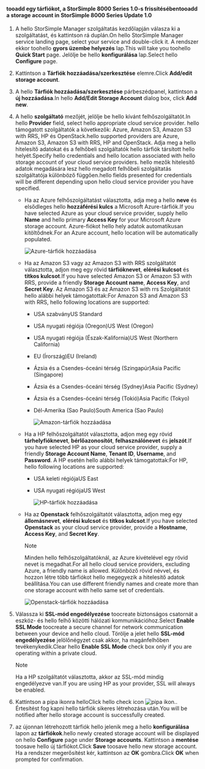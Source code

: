 <!--author=alkohli last changed: 9/17/15-->

#### <a name="tooadd-a-storage-account-in-storsimple-8000-series-update-10"></a><span data-ttu-id="61032-101">tooadd egy tárfiókot, a StorSimple 8000 Series 1.0-s frissítésében</span><span class="sxs-lookup"><span data-stu-id="61032-101">tooadd a storage account in StorSimple 8000 Series Update 1.0</span></span>
1. <span data-ttu-id="61032-102">A hello StorSimple Manager szolgáltatás kezdőlapján válasza ki a szolgáltatást, és kattintson rá duplán.</span><span class="sxs-lookup"><span data-stu-id="61032-102">On hello StorSimple Manager service landing page, select your service and double-click it.</span></span> <span data-ttu-id="61032-103">A rendszer ekkor toohello **gyors üzembe helyezés** lap.</span><span class="sxs-lookup"><span data-stu-id="61032-103">This will take you toohello **Quick Start** page.</span></span> <span data-ttu-id="61032-104">Jelölje be hello **konfigurálása** lap.</span><span class="sxs-lookup"><span data-stu-id="61032-104">Select hello **Configure** page.</span></span>
2. <span data-ttu-id="61032-105">Kattintson a **Tárfiók hozzáadása/szerkesztése** elemre.</span><span class="sxs-lookup"><span data-stu-id="61032-105">Click **Add/edit storage account**.</span></span>
3. <span data-ttu-id="61032-106">A hello **Tárfiók hozzáadása/szerkesztése** párbeszédpanel, kattintson a **új hozzáadása**.</span><span class="sxs-lookup"><span data-stu-id="61032-106">In hello **Add/Edit Storage Account** dialog box, click **Add new**.</span></span>
4. <span data-ttu-id="61032-107">A hello **szolgáltató** mezőjét, jelölje be hello kívánt felhőszolgáltatót.</span><span class="sxs-lookup"><span data-stu-id="61032-107">In hello **Provider** field, select hello appropriate cloud service provider.</span></span> <span data-ttu-id="61032-108">hello támogatott szolgáltatók a következők: Azure, Amazon S3, Amazon S3 with RRS, HP és OpenStack.</span><span class="sxs-lookup"><span data-stu-id="61032-108">hello supported providers are Azure, Amazon S3, Amazon S3 with RRS, HP and OpenStack.</span></span> <span data-ttu-id="61032-109">Adja meg a hello hitelesítő adatokat és a felhőbeli szolgáltatók hello tárfiók társított hello helyét.</span><span class="sxs-lookup"><span data-stu-id="61032-109">Specify hello credentials and hello location associated with hello storage account of your cloud service providers.</span></span> <span data-ttu-id="61032-110">hello mezők hitelesítő adatok megadására lesz hello megadott felhőbeli szolgáltatás szolgáltatója különböző függően.</span><span class="sxs-lookup"><span data-stu-id="61032-110">hello fields presented for credentials will be different depending upon hello cloud service provider you have specified.</span></span> 
   
   * <span data-ttu-id="61032-111">Ha az Azure felhőszolgáltatást választotta, adja meg a hello **neve** és elsődleges hello **hozzáférési kulcs** a Microsoft Azure-tárfiók.</span><span class="sxs-lookup"><span data-stu-id="61032-111">If you have selected Azure as your cloud service provider, supply hello **Name** and hello primary **Access Key** for your Microsoft Azure storage account.</span></span> <span data-ttu-id="61032-112">Azure-fiókot hello hely adatok automatikusan kitöltődnek.</span><span class="sxs-lookup"><span data-stu-id="61032-112">For an Azure account, hello location will be automatically populated.</span></span>
     
        ![Azure-tárfiók hozzáadása](./media/storsimple-configure-new-storage-account-u1/AddAzureStorageaccount-include.png)
   * <span data-ttu-id="61032-114">Ha az Amazon S3 vagy az Amazon S3 with RRS szolgáltatót választotta, adjon meg egy rövid **tárfióknevet**, **elérési kulcsot** és **titkos kulcsot**.</span><span class="sxs-lookup"><span data-stu-id="61032-114">If you have selected Amazon S3 or Amazon S3 with RRS, provide a friendly **Storage Account name**, **Access Key**, and **Secret Key**.</span></span> <span data-ttu-id="61032-115">Az Amazon S3 és az Amazon S3 with rrs Szolgáltatót hello alábbi helyek támogatottak:</span><span class="sxs-lookup"><span data-stu-id="61032-115">For Amazon S3 and Amazon S3 with RRS, hello following locations are supported:</span></span>
     
     * <span data-ttu-id="61032-116">USA szabvány</span><span class="sxs-lookup"><span data-stu-id="61032-116">US Standard</span></span>
     * <span data-ttu-id="61032-117">USA nyugati régiója (Oregon)</span><span class="sxs-lookup"><span data-stu-id="61032-117">US West (Oregon)</span></span>
     * <span data-ttu-id="61032-118">USA nyugati régiója (Észak-Kalifornia)</span><span class="sxs-lookup"><span data-stu-id="61032-118">US West (Northern California)</span></span>
     * <span data-ttu-id="61032-119">EU (Írország)</span><span class="sxs-lookup"><span data-stu-id="61032-119">EU (Ireland)</span></span>
     * <span data-ttu-id="61032-120">Ázsia és a Csendes-óceáni térség (Szingapúr)</span><span class="sxs-lookup"><span data-stu-id="61032-120">Asia Pacific (Singapore)</span></span>
     * <span data-ttu-id="61032-121">Ázsia és a Csendes-óceáni térség (Sydney)</span><span class="sxs-lookup"><span data-stu-id="61032-121">Asia Pacific (Sydney)</span></span>
     * <span data-ttu-id="61032-122">Ázsia és a Csendes-óceáni térség (Tokió)</span><span class="sxs-lookup"><span data-stu-id="61032-122">Asia Pacific (Tokyo)</span></span>
     * <span data-ttu-id="61032-123">Dél-Amerika (Sao Paulo)</span><span class="sxs-lookup"><span data-stu-id="61032-123">South America (Sao Paulo)</span></span>
       
       ![Amazon-tárfiók hozzáadása](./media/storsimple-configure-new-storage-account-u1/AddAmazonStorageaccount-include.png)
   * <span data-ttu-id="61032-125">Ha a HP felhőszolgáltatót választotta, adjon meg egy rövid **tárhelyfióknevet**, **bérlőazonosítót**, **felhasználónevet** és **jelszót**.</span><span class="sxs-lookup"><span data-stu-id="61032-125">If you have selected HP as your cloud service provider, supply a friendly **Storage Account Name**, **Tenant ID**, **Username**, and **Password**.</span></span> <span data-ttu-id="61032-126">A HP esetén hello alábbi helyek támogatottak:</span><span class="sxs-lookup"><span data-stu-id="61032-126">For HP, hello following locations are supported:</span></span>
     
     * <span data-ttu-id="61032-127">USA keleti régiója</span><span class="sxs-lookup"><span data-stu-id="61032-127">US East</span></span>
     * <span data-ttu-id="61032-128">USA nyugati régiója</span><span class="sxs-lookup"><span data-stu-id="61032-128">US West</span></span>
       
       ![HP-tárfiók hozzáadása](./media/storsimple-configure-new-storage-account-u1/AddHPStorageaccount-include.png)
   * <span data-ttu-id="61032-130">Ha az **Openstack** felhőszolgáltatót választotta, adjon meg egy **állomásnevet**, **elérési kulcsot** és **titkos kulcsot**.</span><span class="sxs-lookup"><span data-stu-id="61032-130">If you have selected **Openstack** as your cloud service provider, provide a **Hostname**, **Access Key**, and **Secret Key**.</span></span>
     
     > [!NOTE]
     > <span data-ttu-id="61032-131">Minden hello felhőszolgáltatóknál, az Azure kivételével egy rövid nevet is megadhat.</span><span class="sxs-lookup"><span data-stu-id="61032-131">For all hello cloud service providers, excluding Azure, a friendly name is allowed.</span></span> <span data-ttu-id="61032-132">Különböző rövid névvel, és hozzon létre több tárfiókot hello megegyezik a hitelesítő adatok beállítása.</span><span class="sxs-lookup"><span data-stu-id="61032-132">You can use different friendly names and create more than one storage account with hello same set of credentials.</span></span>
     > 
     > 
     
        ![Openstack-tárfiók hozzáadása](./media/storsimple-configure-new-storage-account-u1/AddOpenstackStorageaccount-include.png)
5. <span data-ttu-id="61032-134">Válassza ki **SSL-mód engedélyezése** toocreate biztonságos csatornát a eszköz- és hello felhő közötti hálózati kommunikációhoz.</span><span class="sxs-lookup"><span data-stu-id="61032-134">Select **Enable SSL Mode** toocreate a secure channel for network communication between your device and hello cloud.</span></span> <span data-ttu-id="61032-135">Törölje a jelet hello **SSL-mód engedélyezése** jelölőnégyzet csak akkor, ha magánfelhőben tevékenykedik.</span><span class="sxs-lookup"><span data-stu-id="61032-135">Clear hello **Enable SSL Mode** check box only if you are operating within a private cloud.</span></span>
   
   > [!NOTE]
   > <span data-ttu-id="61032-136">Ha a HP szolgáltatót választotta, akkor az SSL-mód mindig engedélyezve van.</span><span class="sxs-lookup"><span data-stu-id="61032-136">If you are using HP as your provider, SSL will always be enabled.</span></span>
   > 
   > 
6. <span data-ttu-id="61032-137">Kattintson a pipa ikonra hello</span><span class="sxs-lookup"><span data-stu-id="61032-137">Click hello check icon</span></span> ![pipa ikon](./media/storsimple-configure-new-storage-account/HCS_CheckIcon-include.png)<span data-ttu-id="61032-139">.</span><span class="sxs-lookup"><span data-stu-id="61032-139">.</span></span> <span data-ttu-id="61032-140">Értesítést fog kapni hello tárfiók sikeres létrehozása után.</span><span class="sxs-lookup"><span data-stu-id="61032-140">You will be notified after hello storage account is successfully created.</span></span>
7. <span data-ttu-id="61032-141">az újonnan létrehozott tárfiók hello jelenik meg a hello **konfigurálása** lapon az **tárfiókok**.</span><span class="sxs-lookup"><span data-stu-id="61032-141">hello newly created storage account will be displayed on hello **Configure** page under **Storage accounts**.</span></span> <span data-ttu-id="61032-142">Kattintson a **mentése** toosave hello új tárfiókot.</span><span class="sxs-lookup"><span data-stu-id="61032-142">Click **Save** toosave hello new storage account.</span></span> <span data-ttu-id="61032-143">Ha a rendszer megerősítést kér, kattintson az **OK** gombra.</span><span class="sxs-lookup"><span data-stu-id="61032-143">Click **OK** when prompted for confirmation.</span></span>

